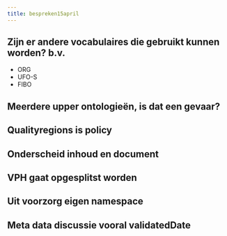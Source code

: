 ```yaml
---
title: bespreken15april
---
```


## Zijn er andere vocabulaires die gebruikt kunnen worden? b.v.
- ORG
- UFO-S
- FIBO
## Meerdere upper ontologieën, is dat een gevaar?
## Qualityregions is policy
## Onderscheid inhoud en document
## VPH gaat opgesplitst worden
## Uit voorzorg eigen namespace
## Meta data discussie vooral validatedDate
##
